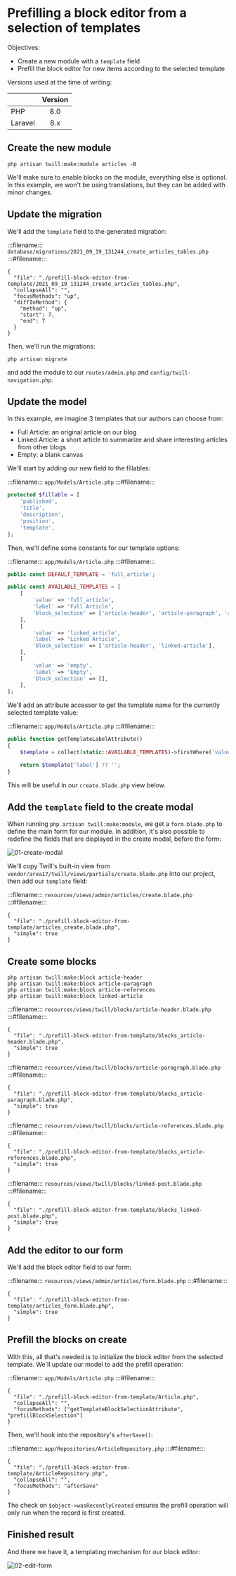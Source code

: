 # Prefilling a block editor from a selection of templates

Objectives:

- Create a new module with a `template` field
- Prefill the block editor for new items according to the selected template

Versions used at the time of writing:

|            | Version |
|:-----------|:-------:|
| PHP        | 8.0     |
| Laravel    | 8.x     |

## Create the new module

```
php artisan twill:make:module articles -B
```

We'll make sure to enable blocks on the module, everything else is optional. In this example, we won't be using
translations, but they can be added with minor changes.

## Update the migration

We'll add the `template` field to the generated migration:

:::filename:::
`database/migrations/2021_09_19_131244_create_articles_tables.php`
:::#filename:::

```phptorch
{
  "file": "./prefill-block-editor-from-template/2021_09_19_131244_create_articles_tables.php",
  "collapseAll": "",
  "focusMethods": "up",
  "diffInMethod": {
    "method": "up",
    "start": 7,
    "end": 7
  }
}
```

Then, we'll run the migrations:

```
php artisan migrate
```

and add the module to our `routes/admin.php` and `config/twill-navigation.php`.

## Update the model

In this example, we imagine 3 templates that our authors can choose from:

- Full Article: an original article on our blog
- Linked Article: a short article to summarize and share interesting articles from other blogs
- Empty: a blank canvas

We'll start by adding our new field to the fillables:

:::filename:::
`app/Models/Article.php`
:::#filename:::

```php
protected $fillable = [
    'published',
    'title',
    'description',
    'position',
    'template',
];
```

Then, we'll define some constants for our template options:

:::filename:::
`app/Models/Article.php`
:::#filename:::

```php
public const DEFAULT_TEMPLATE = 'full_article';

public const AVAILABLE_TEMPLATES = [
    [
        'value' => 'full_article',
        'label' => 'Full Article',
        'block_selection' => ['article-header', 'article-paragraph', 'article-references'],
    ],
    [
        'value' => 'linked_article',
        'label' => 'Linked Article',
        'block_selection' => ['article-header', 'linked-article'],
    ],
    [
        'value' => 'empty',
        'label' => 'Empty',
        'block_selection' => [],
    ],
];
```

We'll add an attribute accessor to get the template name for the currently selected template value:

:::filename:::
`app/Models/Article.php`
:::#filename:::

```php
public function getTemplateLabelAttribute()
{
    $template = collect(static::AVAILABLE_TEMPLATES)->firstWhere('value', $this->template);

    return $template['label'] ?? '';
}
```

This will be useful in our `create.blade.php` view below.

## Add the `template` field to the create modal

When running `php artisan twill:make:module`, we get a `form.blade.php` to define the main form for our module. In
addition, it's also possible to redefine the fields that are displayed in the create modal, before the form:

![01-create-modal](./prefill-block-editor-from-template/create-modal.png)

We'll copy Twill's built-in view from `vendor/area17/twill/views/partials/create.blade.php` into our project, then add
our `template` field:

:::filename:::
`resources/views/admin/articles/create.blade.php`
:::#filename:::

```phptorch
{
  "file": "./prefill-block-editor-from-template/articles_create.blade.php",
  "simple": true
}
```

## Create some blocks

```
php artisan twill:make:block article-header
php artisan twill:make:block article-paragraph
php artisan twill:make:block article-references
php artisan twill:make:block linked-article
```

:::filename:::
`resources/views/twill/blocks/article-header.blade.php`
:::#filename:::

```phptorch
{
  "file": "./prefill-block-editor-from-template/blocks_article-header.blade.php",
  "simple": true
}
```

:::filename:::
`resources/views/twill/blocks/article-paragraph.blade.php`
:::#filename:::

```phptorch
{
  "file": "./prefill-block-editor-from-template/blocks_article-paragraph.blade.php",
  "simple": true
}
```

:::filename:::
`resources/views/twill/blocks/article-references.blade.php`
:::#filename:::

```phptorch
{
  "file": "./prefill-block-editor-from-template/blocks_article-references.blade.php",
  "simple": true
}
```

:::filename:::
`resources/views/twill/blocks/linked-post.blade.php`
:::#filename:::

```phptorch
{
  "file": "./prefill-block-editor-from-template/blocks_linked-post.blade.php",
  "simple": true
}
```

## Add the editor to our form

We'll add the block editor field to our form:

:::filename:::
`resources/views/admin/articles/form.blade.php`
:::#filename:::

```phptorch
{
  "file": "./prefill-block-editor-from-template/articles_form.blade.php",
  "simple": true
}
```

## Prefill the blocks on create

With this, all that's needed is to initialize the block editor from the selected template. We'll update our model to add
the prefill operation:

:::filename:::
`app/Models/Article.php`
:::#filename:::

```phptorch
{
  "file": "./prefill-block-editor-from-template/Article.php",
  "collapseAll": "",
  "focusMethods": ["getTemplateBlockSelectionAttribute", "prefillBlockSelection"] 
}
```

Then, we'll hook into the repository's `afterSave()`:

:::filename:::
`app/Repositories/ArticleRepository.php`
:::#filename:::

```phptorch
{
  "file": "./prefill-block-editor-from-template/ArticleRepository.php",
  "collapseAll": "",
  "focusMethods": "afterSave"
}
```

The check on `$object->wasRecentlyCreated` ensures the prefill operation will only run when the record is first created.

## Finished result

And there we have it, a templating mechanism for our block editor:

![02-edit-form](./prefill-block-editor-from-template/final.png)
